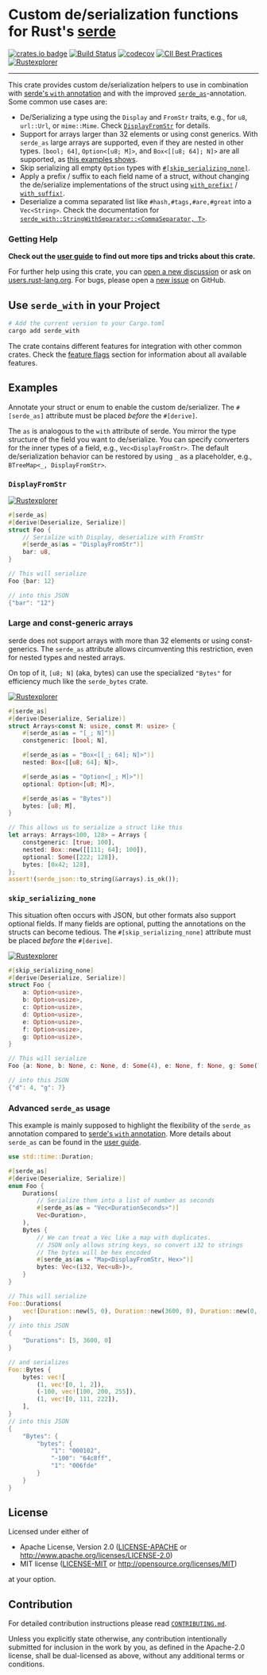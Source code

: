 # Custom de/serialization functions for Rust's [serde](https://serde.rs)

[![crates.io badge](https://img.shields.io/crates/v/serde_with.svg)](https://crates.io/crates/serde_with/)
[![Build Status](https://github.com/jonasbb/serde_with/actions/workflows/ci.yaml/badge.svg)](https://github.com/jonasbb/serde_with)
[![codecov](https://codecov.io/gh/jonasbb/serde_with/branch/master/graph/badge.svg)](https://codecov.io/gh/jonasbb/serde_with)
[![CII Best Practices](https://bestpractices.coreinfrastructure.org/projects/4322/badge)](https://bestpractices.coreinfrastructure.org/projects/4322)
[![Rustexplorer](https://img.shields.io/badge/Try%20on-rustexplorer-lightgrey?logo=rust&logoColor=orange)](https://www.rustexplorer.com/b/py7ida)

---

This crate provides custom de/serialization helpers to use in combination with [serde's `with` annotation][with-annotation] and with the improved [`serde_as`][as-annotation]-annotation.
Some common use cases are:

* De/Serializing a type using the `Display` and `FromStr` traits, e.g., for `u8`, `url::Url`, or `mime::Mime`.
     Check [`DisplayFromStr`] for details.
* Support for arrays larger than 32 elements or using const generics.
    With `serde_as` large arrays are supported, even if they are nested in other types.
    `[bool; 64]`, `Option<[u8; M]>`, and `Box<[[u8; 64]; N]>` are all supported, as [this examples shows](#large-and-const-generic-arrays).
* Skip serializing all empty `Option` types with [`#[skip_serializing_none]`][skip_serializing_none].
* Apply a prefix / suffix to each field name of a struct, without changing the de/serialize implementations of the struct using [`with_prefix!`][] / [`with_suffix!`][].
* Deserialize a comma separated list like `#hash,#tags,#are,#great` into a `Vec<String>`.
     Check the documentation for [`serde_with::StringWithSeparator::<CommaSeparator, T>`][StringWithSeparator].

### Getting Help

**Check out the [user guide][user guide] to find out more tips and tricks about this crate.**

For further help using this crate, you can [open a new discussion](https://github.com/jonasbb/serde_with/discussions/new) or ask on [users.rust-lang.org](https://users.rust-lang.org/).
For bugs, please open a [new issue](https://github.com/jonasbb/serde_with/issues/new) on GitHub.

## Use `serde_with` in your Project

```bash
# Add the current version to your Cargo.toml
cargo add serde_with
```

The crate contains different features for integration with other common crates.
Check the [feature flags][] section for information about all available features.

## Examples

Annotate your struct or enum to enable the custom de/serializer.
The `#[serde_as]` attribute must be placed *before* the `#[derive]`.

The `as` is analogous to the `with` attribute of serde.
You mirror the type structure of the field you want to de/serialize.
You can specify converters for the inner types of a field, e.g., `Vec<DisplayFromStr>`.
The default de/serialization behavior can be restored by using `_` as a placeholder, e.g., `BTreeMap<_, DisplayFromStr>`.

### `DisplayFromStr`

[![Rustexplorer](https://img.shields.io/badge/Try%20on-rustexplorer-lightgrey?logo=rust&logoColor=orange)](https://www.rustexplorer.com/b/py7ida)
```rust
#[serde_as]
#[derive(Deserialize, Serialize)]
struct Foo {
    // Serialize with Display, deserialize with FromStr
    #[serde_as(as = "DisplayFromStr")]
    bar: u8,
}

// This will serialize
Foo {bar: 12}

// into this JSON
{"bar": "12"}
```

### Large and const-generic arrays

serde does not support arrays with more than 32 elements or using const-generics.
The `serde_as` attribute allows circumventing this restriction, even for nested types and nested arrays.

On top of it, `[u8; N]` (aka, bytes) can use the specialized `"Bytes"` for efficiency much like the `serde_bytes` crate.

[![Rustexplorer](https://img.shields.io/badge/Try%20on-rustexplorer-lightgrey?logo=rust&logoColor=orange)](https://www.rustexplorer.com/b/um0xyi)
```rust
#[serde_as]
#[derive(Deserialize, Serialize)]
struct Arrays<const N: usize, const M: usize> {
    #[serde_as(as = "[_; N]")]
    constgeneric: [bool; N],

    #[serde_as(as = "Box<[[_; 64]; N]>")]
    nested: Box<[[u8; 64]; N]>,

    #[serde_as(as = "Option<[_; M]>")]
    optional: Option<[u8; M]>,

    #[serde_as(as = "Bytes")]
    bytes: [u8; M],
}

// This allows us to serialize a struct like this
let arrays: Arrays<100, 128> = Arrays {
    constgeneric: [true; 100],
    nested: Box::new([[111; 64]; 100]),
    optional: Some([222; 128]),
    bytes: [0x42; 128],
};
assert!(serde_json::to_string(&arrays).is_ok());
```

### `skip_serializing_none`

This situation often occurs with JSON, but other formats also support optional fields.
If many fields are optional, putting the annotations on the structs can become tedious.
The `#[skip_serializing_none]` attribute must be placed *before* the `#[derive]`.

[![Rustexplorer](https://img.shields.io/badge/Try%20on-rustexplorer-lightgrey?logo=rust&logoColor=orange)](https://www.rustexplorer.com/b/xr1tm0)
```rust
#[skip_serializing_none]
#[derive(Deserialize, Serialize)]
struct Foo {
    a: Option<usize>,
    b: Option<usize>,
    c: Option<usize>,
    d: Option<usize>,
    e: Option<usize>,
    f: Option<usize>,
    g: Option<usize>,
}

// This will serialize
Foo {a: None, b: None, c: None, d: Some(4), e: None, f: None, g: Some(7)}

// into this JSON
{"d": 4, "g": 7}
```

### Advanced `serde_as` usage

This example is mainly supposed to highlight the flexibility of the `serde_as` annotation compared to [serde's `with` annotation][with-annotation].
More details about `serde_as` can be found in the [user guide].

```rust
use std::time::Duration;

#[serde_as]
#[derive(Deserialize, Serialize)]
enum Foo {
    Durations(
        // Serialize them into a list of number as seconds
        #[serde_as(as = "Vec<DurationSeconds>")]
        Vec<Duration>,
    ),
    Bytes {
        // We can treat a Vec like a map with duplicates.
        // JSON only allows string keys, so convert i32 to strings
        // The bytes will be hex encoded
        #[serde_as(as = "Map<DisplayFromStr, Hex>")]
        bytes: Vec<(i32, Vec<u8>)>,
    }
}

// This will serialize
Foo::Durations(
    vec![Duration::new(5, 0), Duration::new(3600, 0), Duration::new(0, 0)]
)
// into this JSON
{
    "Durations": [5, 3600, 0]
}

// and serializes
Foo::Bytes {
    bytes: vec![
        (1, vec![0, 1, 2]),
        (-100, vec![100, 200, 255]),
        (1, vec![0, 111, 222]),
    ],
}
// into this JSON
{
    "Bytes": {
        "bytes": {
            "1": "000102",
            "-100": "64c8ff",
            "1": "006fde"
        }
    }
}
```

[`DisplayFromStr`]: https://docs.rs/serde_with/3.12.0/serde_with/struct.DisplayFromStr.html
[`with_prefix!`]: https://docs.rs/serde_with/3.12.0/serde_with/macro.with_prefix.html
[`with_suffix!`]: https://docs.rs/serde_with/3.12.0/serde_with/macro.with_suffix.html
[feature flags]: https://docs.rs/serde_with/3.12.0/serde_with/guide/feature_flags/index.html
[skip_serializing_none]: https://docs.rs/serde_with/3.12.0/serde_with/attr.skip_serializing_none.html
[StringWithSeparator]: https://docs.rs/serde_with/3.12.0/serde_with/struct.StringWithSeparator.html
[user guide]: https://docs.rs/serde_with/3.12.0/serde_with/guide/index.html
[with-annotation]: https://serde.rs/field-attrs.html#with
[as-annotation]: https://docs.rs/serde_with/3.12.0/serde_with/guide/serde_as/index.html

## License

Licensed under either of

* Apache License, Version 2.0 ([LICENSE-APACHE](LICENSE-APACHE) or http://www.apache.org/licenses/LICENSE-2.0)
* MIT license ([LICENSE-MIT](LICENSE-MIT) or http://opensource.org/licenses/MIT)

at your option.

## Contribution

For detailed contribution instructions please read [`CONTRIBUTING.md`].

Unless you explicitly state otherwise, any contribution intentionally submitted
for inclusion in the work by you, as defined in the Apache-2.0 license, shall
be dual-licensed as above, without any additional terms or conditions.

[`CONTRIBUTING.md`]: https://github.com/jonasbb/serde_with/blob/master/CONTRIBUTING.md
